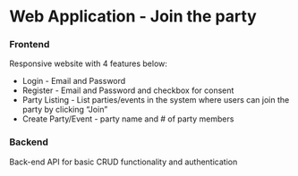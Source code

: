 # Web Application - Join the party

### Frontend
Responsive website with 4 features below:
- Login - Email and Password
- Register - Email and Password and checkbox for consent
- Party Listing - List parties/events in the system where users can join the party by clicking “Join”
- Create Party/Event - party name and # of party members

### Backend
Back-end API for basic CRUD functionality and authentication
